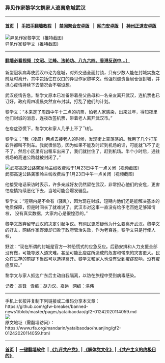 ### 异见作家黎学文携家人逃离危城武汉
------------------------

#### [首页](https://github.com/gfw-breaker/banned-news1/blob/master/README.md) &nbsp;&nbsp;|&nbsp;&nbsp; [手把手翻墙教程](https://github.com/gfw-breaker/guides/wiki) &nbsp;&nbsp;|&nbsp;&nbsp; [禁闻聚合安卓版](https://github.com/gfw-breaker/bn-android) &nbsp;&nbsp;|&nbsp;&nbsp; [网门安卓版](https://github.com/oGate2/oGate) &nbsp;&nbsp;|&nbsp;&nbsp; [神州正道安卓版](https://github.com/SzzdOgate/update) 



<div id="headerimg">
 <img alt="异见作家黎学文（推特截图）" src="https://www.rfa.org/mandarin/yataibaodao/huanjing/gf2-01242020114059.html/0124e.jpg/image" title="异见作家黎学文（推特截图）"/>
 <div id="headerimgcontents">
  <div id="headerimgcaption">
   <span>
    异见作家黎学文（推特截图）
   </span>
   <!-- zoomattribute -->
  </div>
  <!-- headerimgcaption -->
 </div>
 <!-- headerimagecontents -->
</div>

<hr/>


#### [翻墙必看视频（文昭、江峰、法轮功、八九六四、香港反送中...）](http://167.172.214.107/home.html)

<div id="storytext">
 <div>
  <div class="slot_header">
  </div>
 </div>
 <p>
  新型冠状病毒使武汉市沦为危城，对外交通全面封锁，只有少数人能在封城实施之前及时离开，其中包括住在汉口的异见作家黎学文。他强烈谴责当局仓促封城，并担心疫情持续下去情况会不堪设想。
 </p>
 <p>
 </p>
 <p>
 </p>
 <p>
  武汉疫情告急。黎学文原本已准备带着岳父岳母和一名亲友离开武汉，连机票也已订好。政府周四凌晨突然宣布封城，打乱了他们的计划。
 </p>
 <p>
  黎学文：“本来定了周四中午十二点的机票，怕老人家感染，出来过年，得知夜里他们封城的消息，连夜改签机票，带着老人离开武汉市。”
 </p>
 <p>
  在疫症恐慌下，黎学文和家人几乎上不了飞机。
 </p>
 <p>
  黎学文：“我（凌晨）两点去接老人的时候，发现街上空荡荡的。我用了几个打车软件都叫不到车。我就很惊恐，因为如果不能及时赶到机场的话，可能就飞不了走不了。然后小区里有出租车出来了，我们就拦住了，赶到机场。半个小时后，通往机场的高速公路就被封闭了。”
 </p>
 <p>
  <div class="image-inline captioned" style="width:680px;">
   <div style="width:680px;">
    <img alt="武鄂高速公路龚家岭主线收费站于1月23日中午一点关闭（视频截图）" src="https://www.rfa.org/mandarin/yataibaodao/huanjing/gf2-01242020114059.html/0124f.jpg" title="武鄂高速公路龚家岭主线收费站于1月23日中午一点关闭（视频截图）"/>
   </div>
   <div class="image-caption">
    <span style="width:680px;">
     武鄂高速公路龚家岭主线收费站于1月23日中午一点关闭（视频截图）
    </span>
    <span class="copyright">
    </span>
   </div>
  </div>
 </p>
 <p>
  他接受电话采访时表示，许多亲戚好友仍然留在武汉，非常担心他们的安危，更害怕疫情持续恶化下去，当地可能会爆发骚乱。
 </p>
 <p>
  黎学文：“短期内是不会有（骚乱），因为现在封城，短期内他们还是能解决基本的物质保障，但是时间长了就难说了。武汉市对这事一直没有给予老百姓足够知情权， 没有真实数据，大家内心是很惶恐的。”
 </p>
 <p>
  黎学文放弃留守武汉的决定引起争议。有网民更质疑他为什么要离开武汉。黎学文的好友，网络作家野渡却归咎于政府管治失效，作为老百姓，黎学文只是行使人权，
 </p>
 <p>
  野渡：“现在所谓的封城是官方一种恐慌式的应急反应。后勤安排和人力支援全部没有做，可能导致人道灾难，甚至可能比疫症所造成的危害和带来的灾害更大。民众在生存的前提下当然可以选择离开。黎学文和家人也没有受到疫症影响，没有疫症反应。”
 </p>
 <p>
  黎学文与家人抵达广东后主动自我隔离，以防在旅程中受到病毒感染。
 </p>
 <p>
 </p>
 <p>
  记者：高锋   责编：胡力汉、嘉远   网编：洪伟
 </p>
</div>

<hr/>
手机上长按并复制下列链接或二维码分享本文章：<br/>
https://github.com/gfw-breaker/banned-news1/blob/master/pages/yataibaodao/gf2-01242020114059.md <br/>
<a href='https://github.com/gfw-breaker/banned-news1/blob/master/pages/yataibaodao/gf2-01242020114059.md'><img src='https://github.com/gfw-breaker/banned-news1/blob/master/pages/yataibaodao/gf2-01242020114059.md.png'/></a> <br/>
原文地址（需翻墙访问）：https://www.rfa.org/mandarin/yataibaodao/huanjing/gf2-01242020114059.html


------------------------
#### [首页](https://github.com/gfw-breaker/banned-news1/blob/master/README.md) &nbsp;|&nbsp; [一键翻墙软件](https://github.com/gfw-breaker/nogfw/blob/master/README.md) &nbsp;| [《九评共产党》](https://github.com/gfw-breaker/9ping.md/blob/master/README.md#九评之一评共产党是什么) | [《解体党文化》](https://github.com/gfw-breaker/jtdwh.md/blob/master/README.md) | [《共产主义的终极目的》](https://github.com/gfw-breaker/gczydzjmd.md/blob/master/README.md)


<img src='http://gfw-breaker.win/banned-news/pages/yataibaodao/gf2-01242020114059.md' width='0px' height='0px'/>